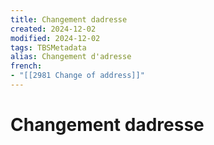 ```yaml
---
title: Changement dadresse
created: 2024-12-02
modified: 2024-12-02
tags: TBSMetadata
alias: Changement d'adresse
french:
- "[[2981 Change of address]]"
---
```

# Changement dadresse
